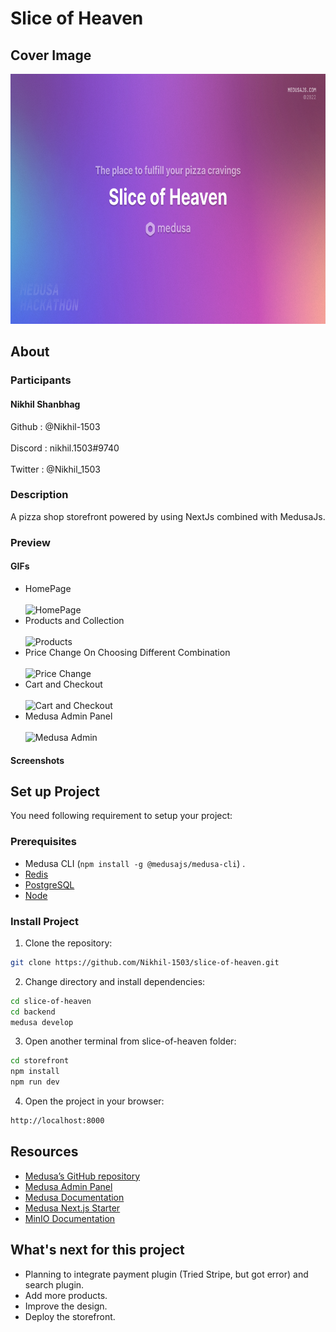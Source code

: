 # Slice of Heaven

## Cover Image

<img src="Cover.png" width="700" height="400">

## About

### Participants

#### Nikhil Shanbhag

Github : @Nikhil-1503 <br></br>
Discord : nikhil.1503#9740 <br></br>
Twitter : @Nikhil_1503

### Description

A pizza shop storefront powered by using NextJs combined with MedusaJs.

### Preview

#### GIFs

- HomePage <br/><br/>
![HomePage](https://media.giphy.com/media/FWWvWvaJb4CkAA6kd4/giphy.gif)
- Products and Collection <br/><br/>
![Products](https://media.giphy.com/media/WCFEA2Q9H7FTiHjB2y/giphy.gif)
- Price Change On Choosing Different Combination <br/><br/>
![Price Change](https://media.giphy.com/media/QbqE1yi5ZHHJG0jcPX/giphy.gif)
- Cart and Checkout <br/><br/>
![Cart and Checkout](https://media.giphy.com/media/9gas3pLBGL2rp5yJ2V/giphy.gif)
- Medusa Admin Panel<br><br/>
![Medusa Admin](https://media.giphy.com/media/QZrMp6CE3ov9n6AHSY/giphy.gif)

#### Screenshots

## Set up Project

You need following requirement to setup your project:

### Prerequisites

- Medusa CLI (```npm install -g @medusajs/medusa-cli```) .
- [Redis](https://redis.io/)
- [PostgreSQL](https://www.postgresql.org/)
- [Node](https://node.org/)

### Install Project

1. Clone the repository:

```bash
git clone https://github.com/Nikhil-1503/slice-of-heaven.git
```

2. Change directory and install dependencies:

```bash
cd slice-of-heaven
cd backend
medusa develop
```

3. Open another terminal from slice-of-heaven folder:
```bash
cd storefront 
npm install
npm run dev
```

4. Open the project in your browser:
```bash
http://localhost:8000
```

## Resources
- [Medusa’s GitHub repository](https://github.com/medusajs/medusa)
- [Medusa Admin Panel](https://github.com/medusajs/admin)
- [Medusa Documentation](https://docs.medusajs.com/)
- [Medusa Next.js Starter](https://github.com/medusajs/nextjs-starter-medusa)
- [MinIO Documentation](https://min.io/docs/minio/windows/index.html)

## What's next for this project
- Planning to integrate payment plugin (Tried Stripe, but got error) and search plugin.
- Add more products.
- Improve the design.
- Deploy the storefront.
